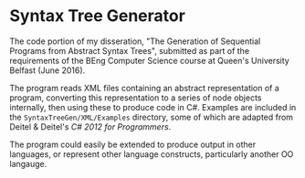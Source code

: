 # Syntax Tree Generator
The code portion of my disseration, "The Generation of Sequential Programs from Abstract Syntax Trees", submitted as part of the requirements of the BEng Computer Science course at Queen's University Belfast (June 2016).

The program reads XML files containing an abstract representation of a program, converting this representation to a series of node objects internally, then using these to produce code in C#. Examples are included in the `SyntaxTreeGen/XML/Examples` directory, some of which are adapted from Deitel & Deitel's *C# 2012 for Programmers*.

The program could easily be extended to produce output in other languages, or represent other language constructs, particularly another OO langauge.
